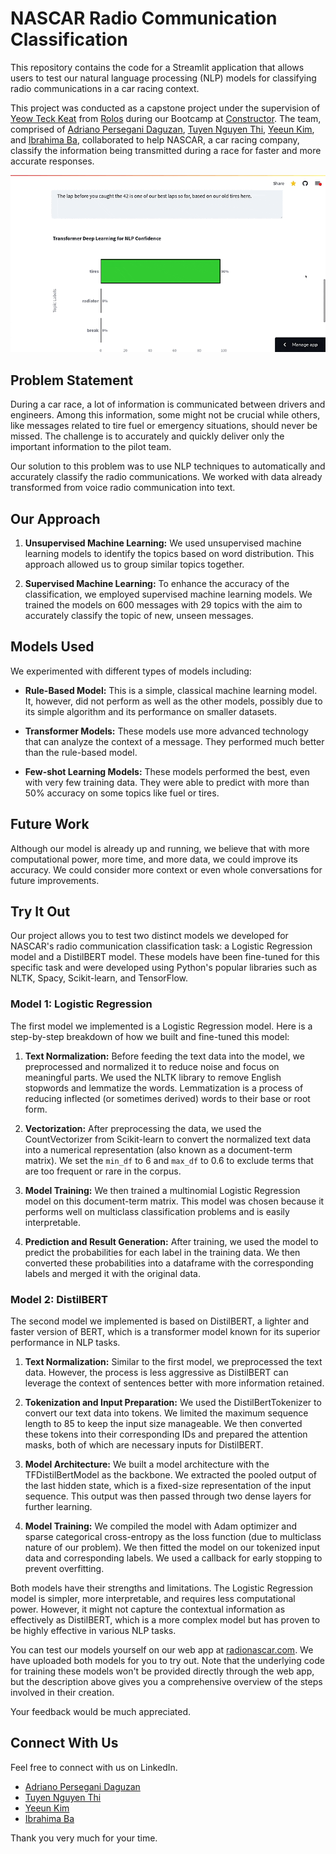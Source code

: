 # NASCAR Radio Communication Classification

This repository contains the code for a Streamlit application that allows users to test our natural language processing (NLP) models for classifying radio communications in a car racing context. 

This project was conducted as a capstone project under the supervision of [Yeow Teck Keat](https://www.linkedin.com/in/yeow-tk/) from [Rolos](https://rolos.com/) during our Bootcamp at [Constructor](https://learning.constructor.org/). The team, comprised of [Adriano Persegani Daguzan](https://www.linkedin.com/in/adriano-persegani/), [Tuyen Nguyen Thi](https://www.linkedin.com/in/tuyen-nguyen-thi-7576967b/), [Yeeun Kim](https://www.linkedin.com/in/yeeun-kim-bba19b15b/), and [Ibrahima Ba](https://www.linkedin.com/in/ibrahima-ba-data-scientist-germany/), collaborated to help NASCAR, a car racing company, classify the information being transmitted during a race for faster and more accurate responses. 

<img src="data/images/streamlit-demo.gif" width="800"/>

## Problem Statement

During a car race, a lot of information is communicated between drivers and engineers. Among this information, some might not be crucial while others, like messages related to tire fuel or emergency situations, should never be missed. The challenge is to accurately and quickly deliver only the important information to the pilot team. 

Our solution to this problem was to use NLP techniques to automatically and accurately classify the radio communications. We worked with data already transformed from voice radio communication into text. 

## Our Approach

1. **Unsupervised Machine Learning:** We used unsupervised machine learning models to identify the topics based on word distribution. This approach allowed us to group similar topics together.

2. **Supervised Machine Learning:** To enhance the accuracy of the classification, we employed supervised machine learning models. We trained the models on 600 messages with 29 topics with the aim to accurately classify the topic of new, unseen messages. 

## Models Used

We experimented with different types of models including:

- **Rule-Based Model:** This is a simple, classical machine learning model. It, however, did not perform as well as the other models, possibly due to its simple algorithm and its performance on smaller datasets. 

- **Transformer Models:** These models use more advanced technology that can analyze the context of a message. They performed much better than the rule-based model. 

- **Few-shot Learning Models:** These models performed the best, even with very few training data. They were able to predict with more than 50% accuracy on some topics like fuel or tires.

## Future Work

Although our model is already up and running, we believe that with more computational power, more time, and more data, we could improve its accuracy. We could consider more context or even whole conversations for future improvements.

## Try It Out

Our project allows you to test two distinct models we developed for NASCAR's radio communication classification task: a Logistic Regression model and a DistilBERT model. These models have been fine-tuned for this specific task and were developed using Python's popular libraries such as NLTK, Spacy, Scikit-learn, and TensorFlow.

### Model 1: Logistic Regression

The first model we implemented is a Logistic Regression model. Here is a step-by-step breakdown of how we built and fine-tuned this model:

1. **Text Normalization:** Before feeding the text data into the model, we preprocessed and normalized it to reduce noise and focus on meaningful parts. We used the NLTK library to remove English stopwords and lemmatize the words. Lemmatization is a process of reducing inflected (or sometimes derived) words to their base or root form.

2. **Vectorization:** After preprocessing the data, we used the CountVectorizer from Scikit-learn to convert the normalized text data into a numerical representation (also known as a document-term matrix). We set the `min_df` to 6 and `max_df` to 0.6 to exclude terms that are too frequent or rare in the corpus.

3. **Model Training:** We then trained a multinomial Logistic Regression model on this document-term matrix. This model was chosen because it performs well on multiclass classification problems and is easily interpretable.

4. **Prediction and Result Generation:** After training, we used the model to predict the probabilities for each label in the training data. We then converted these probabilities into a dataframe with the corresponding labels and merged it with the original data.

### Model 2: DistilBERT

The second model we implemented is based on DistilBERT, a lighter and faster version of BERT, which is a transformer model known for its superior performance in NLP tasks.

1. **Text Normalization:** Similar to the first model, we preprocessed the text data. However, the process is less aggressive as DistilBERT can leverage the context of sentences better with more information retained.

2. **Tokenization and Input Preparation:** We used the DistilBertTokenizer to convert our text data into tokens. We limited the maximum sequence length to 85 to keep the input size manageable. We then converted these tokens into their corresponding IDs and prepared the attention masks, both of which are necessary inputs for DistilBERT.

3. **Model Architecture:** We built a model architecture with the TFDistilBertModel as the backbone. We extracted the pooled output of the last hidden state, which is a fixed-size representation of the input sequence. This output was then passed through two dense layers for further learning.

4. **Model Training:** We compiled the model with Adam optimizer and sparse categorical cross-entropy as the loss function (due to multiclass nature of our problem). We then fitted the model on our tokenized input data and corresponding labels. We used a callback for early stopping to prevent overfitting.

Both models have their strengths and limitations. The Logistic Regression model is simpler, more interpretable, and requires less computational power. However, it might not capture the contextual information as effectively as DistilBERT, which is a more complex model but has proven to be highly effective in various NLP tasks.

You can test our models yourself on our web app at [radionascar.com](http://www.radionascar.com). We have uploaded both models for you to try out. Note that the underlying code for training these models won't be provided directly through the web app, but the description above gives you a comprehensive overview of the steps involved in their creation.

Your feedback would be much appreciated.

## Connect With Us

Feel free to connect with us on LinkedIn. 

- [Adriano Persegani Daguzan](https://www.linkedin.com/in/adriano-persegani/)
- [Tuyen Nguyen Thi](https://www.linkedin.com/in/tuyen-nguyen-thi-7576967b/)
- [Yeeun Kim](https://www.linkedin.com/in/yeeun-kim-bba19b15b/)
- [Ibrahima Ba](https://www.linkedin.com/in/ibrahima-ba-data-scientist-germany/)

Thank you very much for your time.
